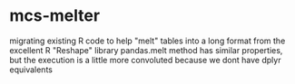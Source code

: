 # mcs-melter
migrating existing R code to help "melt" tables into a long format from the excellent R "Reshape" library
pandas.melt method has similar properties, but the execution is a little more convoluted because we dont have dplyr equivalents
